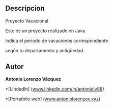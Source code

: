 ## Descripcion
Proyecto Vacacional

Este es un proyecto realizado en Java

Indica el periodo de vacaciones correspondiente 

según tu departamento y antigüedad.

## Autor
**Antonio Lorenzo Vázquez**

*[LindedIn] (www.linkedin.com/in/antoniolv88)

*[Portafolio web] (www.antoniolorenzov.xyz)
